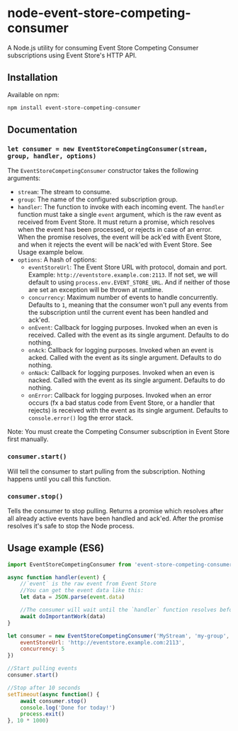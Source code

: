# node-event-store-competing-consumer

A Node.js utility for consuming Event Store Competing Consumer subscriptions using Event Store's HTTP API.


## Installation

Available on npm:

```sh
npm install event-store-competing-consumer
```

## Documentation

### `let consumer = new EventStoreCompetingConsumer(stream, group, handler, options)`

The `EventStoreCompetingConsumer` constructor takes the following arguments:

- `stream`: The stream to consume.
- `group`: The name of the configured subscription group.
- `handler`: The function to invoke with each incoming event. The `handler` function must take a single `event` argument, which is the raw event as received from Event Store. It must return a promise, which resolves when the event has been processed, or rejects in case of an error. When the promise resolves, the event will be ack'ed with Event Store, and when it rejects the event will be nack'ed with Event Store. See Usage example below.
- `options`: A hash of options:
    - `eventStoreUrl`: The Event Store URL with protocol, domain and port. Example: `http://eventstore.example.com:2113`. If not set, we will default to using `process.env.EVENT_STORE_URL`. And if neither of those are set an exception will be thrown at runtime.
    - `concurrency`: Maximum number of events to handle concurrently. Defaults to `1`, meaning that the consumer won't pull any events from the subscription until the current event has been handled and ack'ed.
    - `onEvent`: Callback for logging purposes. Invoked when an even is received. Called with the event as its single argument. Defaults to do nothing.
    - `onAck`: Callback for logging purposes. Invoked when an event is acked. Called with the event as its single argument. Defaults to do nothing.
    - `onNack`: Callback for logging purposes. Invoked when an even is nacked. Called with the event as its single argument. Defaults to do nothing.
    - `onError`: Callback for logging purposes. Invoked when an error occurs (fx a bad status code from Event Store, or a handler that rejects) is received with the event as its single argument. Defaults to `console.error()` log the error stack.


Note: You must create the Competing Consumer subscription in Event Store first manually.


### `consumer.start()`

Will tell the consumer to start pulling from the subscription. Nothing happens until you call this function.


### `consumer.stop()`

Tells the consumer to stop pulling. Returns a promise which resolves after all already active events have been handled and ack'ed. After the promise resolves it's safe to stop the Node process.


## Usage example (ES6)

```js
import EventStoreCompetingConsumer from 'event-store-competing-consumer'

async function handler(event) {
    //`event` is the raw event from Event Store
    //You can get the event data like this:
    let data = JSON.parse(event.data)

    //The consumer will wait until the `handler` function resolves before ack'ing to Event Store
    await doImportantWork(data)
}

let consumer = new EventStoreCompetingConsumer('MyStream', 'my-group', handler, {
    eventStoreUrl: 'http://eventstore.example.com:2113',
    concurrency: 5
})

//Start pulling events
consumer.start()

//Stop after 10 seconds
setTimeout(async function() {
    await consumer.stop()
    console.log('Done for today!')
    process.exit()
}, 10 * 1000)
```
